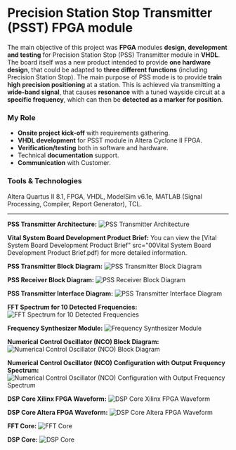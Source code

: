 # Precision Station Stop Transmitter (PSST) FPGA module
The main objective of this project was **FPGA** modules **design, development and testing** for Precision Station Stop (PSS) Transmitter module in **VHDL**. The board itself was a new product intended to provide **one hardware design**, that could be adapted to **three different functions** (including Precision Station Stop). The main purpose of PSS mode is to provide **train high precision positioning** at a station. This is achieved via transmitting a **wide-band signal**, that causes **resonance** with a tuned wayside circuit at a **specific frequency**, which can then be **detected as a marker for position**.

### My Role
-	**Onsite project kick-off** with requirements gathering.
-	**VHDL development** for PSST module in Altera Cyclone II FPGA.
-	**Verification/testing** both in software and hardware.
-	Technical **documentation** support.
-	**Communication** with Customer.

### Tools & Technologies
Altera Quartus II 8.1, FPGA, VHDL, ModelSim v6.1e, MATLAB (Signal Processing, Compiler, Report Generator), TCL.

<hr>

**PSS Transmitter Architecture:**
<img alt="PSS Transmitter Architecture" src="00PSS Transmitter Architecture.png">

**Vital System Board Development Product Brief:**
You can view the [Vital System Board Development Product Brief" src="00Vital System Board Development Product Brief.pdf) for more detailed information.

**PSS Transmitter Block Diagram:**
<img alt="PSS Transmitter Block Diagram" src="01PSS Transmitter Block Diagram.png">

**PSS Receiver Block Diagram:**
<img alt="PSS Receiver Block Diagram" src="02PSS Receiver Block Diagram.png">

**PSS Transmitter Interface Diagram:**
<img alt="PSS Transmitter Interface Diagram" src="03PSS Transmitter Interface Diagram.png">

**FFT Spectrum for 10 Detected Frequencies:**
<img alt="FFT Spectrum for 10 Detected Frequencies" src="04FFT Spectrum for 10 Detected Frequencies.png">

**Frequency Synthesizer Module:**
<img alt="Frequency Synthesizer Module" src="05Frequency Synthesizer Module.png">

**Numerical Control Oscillator (NCO) Block Diagram:**
<img alt="Numerical Control Oscillator (NCO) Block Diagram" src="06Numerical Control Oscillator (NCO) Block Diagram.png">

**Numerical Control Oscillator (NCO) Configuration with Output Frequency Spectrum:**
<img alt="Numerical Control Oscillator (NCO) Configuration with Output Frequency Spectrum" src="07Numerical Control Oscillator (NCO) Configuration with Output Frequency Spectrum.png">

**DSP Core Xilinx FPGA Waveform:**
<img alt="DSP Core Xilinx FPGA Waveform" src="08DSP Core Xilinx FPGA Waveform.jpg">

**DSP Core Altera FPGA Waveform:**
<img alt="DSP Core Altera FPGA Waveform" src="09DSP Core Altera FPGA Waveform.jpg">

**FFT Core:**
<img alt="FFT Core" src="10FFT Core.jpg">

**DSP Core:**
<img alt="DSP Core" src="11DSP Core.jpg">